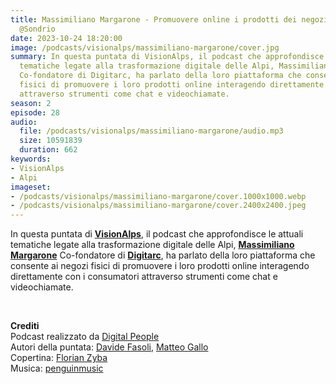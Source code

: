 ```yaml
---
title: Massimiliano Margarone - Promuovere online i prodotti dei negozi con Digitarc
  @Sondrio
date: 2023-10-24 18:20:00
image: /podcasts/visionalps/massimiliano-margarone/cover.jpg
summary: In questa puntata di VisionAlps, il podcast che approfondisce le attuali
  tematiche legate alla trasformazione digitale delle Alpi, Massimiliano Margarone
  Co-fondatore di Digitarc, ha parlato della loro piattaforma che consente ai negozi
  fisici di promuovere i loro prodotti online interagendo direttamente con i consumatori
  attraverso strumenti come chat e videochiamate.
season: 2
episode: 28
audio:
  file: /podcasts/visionalps/massimiliano-margarone/audio.mp3
  size: 10591839
  duration: 662
keywords:
- VisionAlps
- Alpi
imageset:
- /podcasts/visionalps/massimiliano-margarone/cover.1000x1000.webp
- /podcasts/visionalps/massimiliano-margarone/cover.2400x2400.jpeg
---
```


In questa puntata di **[VisionAlps](https://www.visionalps.com/)**, il podcast che approfondisce le attuali tematiche legate alla trasformazione digitale delle Alpi, [**Massimiliano Margarone**](https://www.linkedin.com/in/margarone?utm_source=share&utm_campaign=share_via&utm_content=profile&utm_medium=ios_app) Co-fondatore di **[Digitarc](https://www.digitarc.it/)**, ha parlato della loro piattaforma che consente ai negozi fisici di promuovere i loro prodotti online interagendo direttamente con i consumatori attraverso strumenti come chat e videochiamate.

<br>

**Crediti**<br>
Podcast realizzato da [Digital People](https://w3id.org/digitalpeople)<br>
Autori della puntata: [Davide Fasoli](https://www.linkedin.com/in/davide-fasoli-2b3246179/), [Matteo Gallo](https://www.linkedin.com/in/matteo-gallo-4a5ab31a8/)<br>
Copertina: [Florian Zyba](https://www.linkedin.com/in/florian-zyba/)<br>
Musica: [penguinmusic](https://pixabay.com/users/penguinmusic-24940186/)